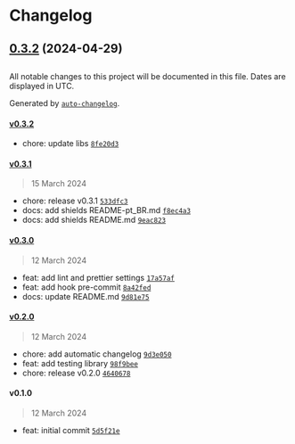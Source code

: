 # Changelog

## [0.3.2](https://github.com/NatanaelBorges/next-quick-start/compare/v0.3.1...v0.3.2) (2024-04-29)

##

All notable changes to this project will be documented in this file. Dates are displayed in UTC.

Generated by [`auto-changelog`](https://github.com/CookPete/auto-changelog).

#### [v0.3.2](https://github.com/NatanaelBorges/next-quick-start/compare/v0.3.1...v0.3.2)

- chore: update libs [`8fe20d3`](https://github.com/NatanaelBorges/next-quick-start/commit/8fe20d3bc41135c2e23583533bf395044548225d)

#### [v0.3.1](https://github.com/NatanaelBorges/next-quick-start/compare/v0.3.0...v0.3.1)

> 15 March 2024

- chore: release v0.3.1 [`533dfc3`](https://github.com/NatanaelBorges/next-quick-start/commit/533dfc3428af3134bb0e9daa8410bd1ef2661863)
- docs: add shields README-pt_BR.md [`f8ec4a3`](https://github.com/NatanaelBorges/next-quick-start/commit/f8ec4a31e40d9461d95e267a09398ae9c0eeb1b3)
- docs: add shields README.md [`9eac823`](https://github.com/NatanaelBorges/next-quick-start/commit/9eac82383fc01df166ae1f5fe560f366f5ff0228)

#### [v0.3.0](https://github.com/NatanaelBorges/next-quick-start/compare/v0.2.0...v0.3.0)

> 12 March 2024

- feat: add lint and prettier settings [`17a57af`](https://github.com/NatanaelBorges/next-quick-start/commit/17a57af3dcd750e35295ce5f521b8df3354d4510)
- feat: add hook pre-commit [`8a42fed`](https://github.com/NatanaelBorges/next-quick-start/commit/8a42fed08822d3ac78c3308837a0cf512544d1da)
- docs: update README.md [`9d81e75`](https://github.com/NatanaelBorges/next-quick-start/commit/9d81e75b607097a9217bcbb483bbad00bde3398f)

#### [v0.2.0](https://github.com/NatanaelBorges/next-quick-start/compare/v0.1.0...v0.2.0)

> 12 March 2024

- chore: add automatic changelog [`9d3e050`](https://github.com/NatanaelBorges/next-quick-start/commit/9d3e05088b52ad68e5c091ab2266d563002108b9)
- feat: add testing library [`98f9bee`](https://github.com/NatanaelBorges/next-quick-start/commit/98f9bee4be5720f4c7319771fcdcfeaed2db4f9c)
- chore: release v0.2.0 [`4640678`](https://github.com/NatanaelBorges/next-quick-start/commit/4640678ac9325b5dcb7a2758db7840e3e6bdda85)

#### v0.1.0

> 12 March 2024

- feat: initial commit [`5d5f21e`](https://github.com/NatanaelBorges/next-quick-start/commit/5d5f21ef79b4ca662f08454a272ceb087f6ecfb1)
